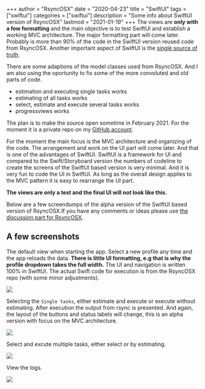 +++
author = "RsyncOSX"
date = "2020-04-23"
title =  "SwiftUI"
tags = ["swiftui"]
categories = ["swiftui"]
description = "Some info about SwiftUI version of RsyncOSX"
lastmod = "2021-01-19"
+++
The views are **only with a few formatting** and the main objective is to test SwiftUI and establish a working MVC architecture. The major formatting part will come later. Probably is more than 90% of the code in the SwiftUI version reused code from RsyncOSX. Another important aspect of SwiftUI is the [single source of truth](https://developer.apple.com/documentation/swiftui/managing-user-interface-state).

There are some adaptions of the model classes used from RsyncOSX. And I am also using the oportunity to fix some of the more convoluted and old parts of code.

- estimation and executing single tasks works
- estimating of all tasks works
- select, estimate and execute several tasks works
- progressviews works

The plan is to make the source open sometime in February 2021. For the moment it is a private repo on my [GitHub account](https://github.com/rsyncOSX/).

For the moment the main focus is the MVC architecture and organizing of the code. The arrangement and work on the UI part will come later. And that is one of the advantages of SwiftUI. SwiftUI is a framework for UI and compared to the Swift/Storyboard version the numbers of codeline to create the screens of the SwiftUI based version is very minimal. And it is very fun to code the UI in SwiftUI. As long as the overall design applies to the MVC pattern it is easy to rearrange the UI part.

**The views are only a test and the final UI will not look like this.**

Below are a few screendumps of the alpha version of the SwiftUI based version of RsyncOSX.If you have any comments or ideas please use [the discussion part for RsyncOSX](https://github.com/rsyncOSX/RsyncOSX/discussions).

## A few screenshots

The default view when starting the app. Select a new profile any time and the app reloads the data. **There is little UI formatting, e.g that is why the profile dropdown takes the full width.** The UI and navigation is written 100% in SwiftUI. The actual Swift code for execution is from the RsyncOSX repo (with some minor adjustments).

![](/images/RsyncOSX/master/swiftui/1.png)

Selecting the `Single tasks`, either estimate and execute or execute without estimating. After execution the output from rsync is presented. And again, the layout of the buttons and status labels will change, this is an alpha version with focus on the MVC architecture.

![](/images/RsyncOSX/master/swiftui/2.png)

Select and excute multiple tasks, either select or by estimating.

![](/images/RsyncOSX/master/swiftui/3.png)

View the logs.

![](/images/RsyncOSX/master/swiftui/4.png)
